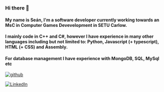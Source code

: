 ### Hi there 👋
#### My name is Seán, I'm a software developer currently working towards an MsC in Computer Games Devevelopment in SETU Carlow.
#### I mainly code in C++ and C#, however I have experience in many other languages including but not limited to: Python, Javascript (+ typescript), HTML (+ CSS) and Assembly. 
#### For database management I have experience with MongoDB, SQL, MySql etc


[![github](https://img.shields.io/badge/GitHub-000000?style=for-the-badge&logo=GitHub&logoColor=white)](https://Github.com/SeanWhelan117)

[![LinkedIn](https://img.shields.io/badge/LinkedIn-0077B5?style=for-the-badge&logo=linkedin&logoColor=white)](www.linkedin.com/in/sean-whelan117)




<!--
**SeanWhelan117/SeanWhelan117** is a ✨ _special_ ✨ repository because its `README.md` (this file) appears on your GitHub profile.

Here are some ideas to get you started:

- 🔭 I’m currently working on ...
- 🌱 I’m currently learning ...
- 👯 I’m looking to collaborate on ...
- 🤔 I’m looking for help with ...
- 💬 Ask me about ...
- 📫 How to reach me: ...
- 😄 Pronouns: ...
- ⚡ Fun fact: ...
-->


